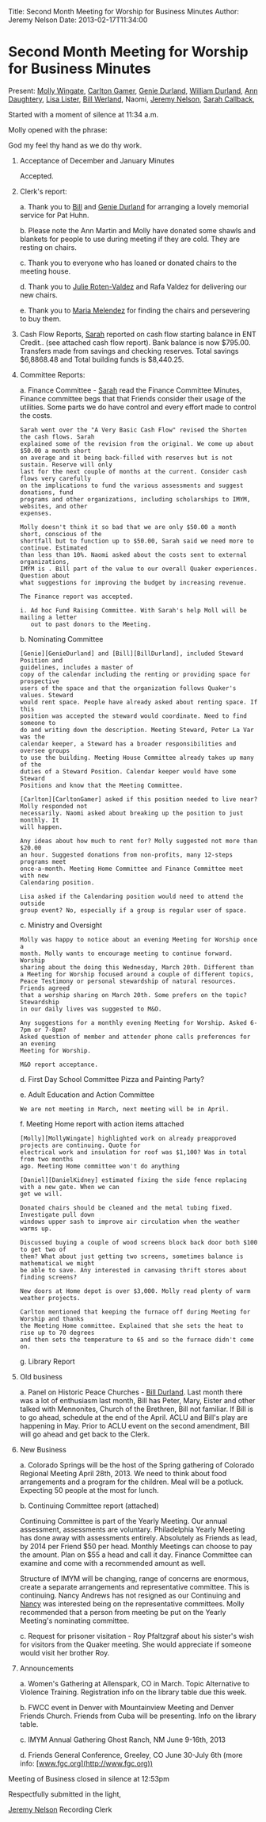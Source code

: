 Title: Second Month Meeting for Worship for Business Minutes
Author: Jeremy Nelson
Date: 2013-02-17T11:34:00

# Second Month Meeting for Worship for Business Minutes

Present: [Molly Wingate][MollyWingate], [Carlton Gamer][CarltonGamer], [Genie Durland][GenieDurland], 
[William Durland][BillDurland], [Ann Daughtery][AnnDaughtery], [Lisa Lister][LisaLister],
[Bill Werland][BillWerland], Naomi, [Jeremy Nelson][JeremyNelson],
[Sarah Callback][SarahCallback],  

Started with a moment of silence at 11:34 a.m.

Molly opened with the phrase:

   God my feel thy hand as we do thy work. 

1. Acceptance of December and January Minutes

   Accepted. 
  

2.  Clerk's report:

    a. Thank you to [Bill][BillDurland] and [Genie Durland][GenieDurland] for arranging a lovely 
       memorial service for Pat Huhn.

    b. Please note the Ann Martin and Molly have donated some shawls and blankets for people to use 
       during meeting if they are cold. They are resting on chairs.

    c. Thank you to everyone who has loaned or donated chairs to the meeting house.

    d. Thank you to [Julie Roten-Valdez][JulieRotenValdez] and Rafa Valdez for delivering our new chairs.

    e. Thank you to [Maria Melendez][MariaMelendez] for finding the chairs and persevering to buy them. 

3. Cash Flow Reports, [Sarah][SarahCallback] reported on cash flow starting balance in ENT Credit.. 
   (see attached cash flow report). Bank balance is now $795.00. Transfers made from savings
   and checking reserves.  Total savings $6,8868.48 and Total building funds is $8,440.25.

4. Committee Reports:

    a. Finance Committee - [Sarah][SarahCallback] read the Finance Committee Minutes, Finance committee begs that
       that Friends consider their usage of the utilities. Some parts we do have control and 
       every effort made to control the costs.

       Sarah went over the "A Very Basic Cash Flow" revised the Shorten the cash flows. Sarah 
       explained some of the revision from the original. We come up about $50.00 a month short
       on average and it being back-filled with reserves but is not sustain. Reserve will only
       last for the next couple of months at the current. Consider cash flows very carefully
       on the implications to fund the various assessments and suggest donations, fund 
       programs and other organizations, including scholarships to IMYM, websites, and other
       expenses. 

       Molly doesn't think it so bad that we are only $50.00 a month short, conscious of the 
       shortfall but to function up to $50.00, Sarah said we need more to continue. Estimated
       than less than 10%. Naomi asked about the costs sent to external organizations, 
       IMYM is . Bill part of the value to our overall Quaker experiences. Question about 
       what suggestions for improving the budget by increasing revenue.   

       The Finance report was accepted.  

       i. Ad hoc Fund Raising Committee. With Sarah's help Moll will be mailing a letter
          out to past donors to the Meeting.

    b. Nominating Committee 

       [Genie][GenieDurland] and [Bill][BillDurland], included Steward Position and 
       guidelines, includes a master of 
       copy of the calendar including the renting or providing space for prospective 
       users of the space and that the organization follows Quaker's values. Steward 
       would rent space. People have already asked about renting space. If this 
       position was accepted the steward would coordinate. Need to find someone to 
       do and writing down the description. Meeting Steward, Peter La Var was the 
       calendar keeper, a Steward has a broader responsibilities and oversee groups
       to use the building. Meeting House Committee already takes up many of the 
       duties of a Steward Position. Calendar keeper would have some Steward 
       Positions and know that the Meeting Committee. 

       [Carlton][CarltonGamer] asked if this position needed to live near? Molly responded not 
       necessarily. Naomi asked about breaking up the position to just monthly. It 
       will happen.

       Any ideas about how much to rent for? Molly suggested not more than $20.00 
       an hour. Suggested donations from non-profits, many 12-steps programs meet 
       once-a-month. Meeting Home Committee and Finance Committee meet with new
       Calendaring position. 

       Lisa asked if the Calendaring position would need to attend the outside 
       group event? No, especially if a group is regular user of space. 

    c. Ministry and Oversight 

       Molly was happy to notice about an evening Meeting for Worship once a 
       month. Molly wants to encourage meeting to continue forward. Worship 
       sharing about the doing this Wednesday, March 20th. Different than 
       a Meeting for Worship focused around a couple of different topics, 
       Peace Testimony or personal stewardship of natural resources. Friends agreed
       that a worship sharing on March 20th. Some prefers on the topic? Stewardship
       in our daily lives was suggested to M&O.

       Any suggestions for a monthly evening Meeting for Worship. Asked 6-7pm or 7-8pm? 
       Asked question of member and attender phone calls preferences for an evening
       Meeting for Worship.  

       M&O report acceptance.  
 
    d. First Day School Committee Pizza and Painting Party?


    e. Adult Education and Action Committee

       We are not meeting in March, next meeting will be in April.

    f. Meeting Home report with action items attached

       [Molly][MollyWingate] highlighted work on already preapproved projects are continuing. Quote for 
       electrical work and insulation for roof was $1,100? Was in total from two months 
       ago. Meeting Home committee won't do anything 

       [Daniel][DanielKidney] estimated fixing the side fence replacing with a new gate. When we can 
       get we will.

       Donated chairs should be cleaned and the metal tubing fixed. Investigate pull down 
       windows upper sash to improve air circulation when the weather warms up. 

       Discussed buying a couple of wood screens block back door both $100 to get two of 
       them? What about just getting two screens, sometimes balance is mathematical we might
       be able to save. Any interested in canvasing thrift stores about finding screens?

       New doors at Home depot is over $3,000. Molly read plenty of warm weather projects.
       
       Carlton mentioned that keeping the furnace off during Meeting for Worship and thanks
       the Meeting Home committee. Explained that she sets the heat to rise up to 70 degrees
       and then sets the temperature to 65 and so the furnace didn't come on. 

    g. Library Report 

5. Old business

    a. Panel on Historic Peace Churches - [Bill Durland][BillDurland]. Last month there was a lot of enthusiasm 
       last month, Bill has Peter, Mary, Eister and other talked with Mennonites, Church of the 
       Brethren, Bill not familiar. If Bill is to go ahead, schedule at the end of the April.
       ACLU and Bill's play are happening in May. Prior to ACLU event on the second amendment,
       Bill will go ahead and get back to the Clerk.   
 

6. New Business

   a. Colorado Springs will be the host of the Spring gathering of Colorado Regional Meeting 
      April 28th, 2013.  We need to think about food arrangements and a program for the 
      children. Meal will be a potluck. Expecting 50 people at the most for lunch.

   b. Continuing Committee report (attached) 

      Continuing Committee is part of the Yearly Meeting. Our annual assessment, assessments
      are voluntary. Philadelphia Yearly Meeting has done away with assessments entirely. Absolutely
      as Friends as lead, by 2014 per Friend $50 per head. Monthly Meetings can choose to pay 
      the amount. Plan on $55 a head and call it day. Finance Committee can examine and come 
      with a recommended amount as well. 

      Structure of IMYM will be changing, range of concerns are enormous, create a separate
      arrangements and representative committee. This is continuing. Nancy Andrews has not 
      resigned as our Continuing and [Nancy][NancyAndrews] was interested being on the representative committees.
      Molly recommended that a person from meeting be put on the Yearly Meeting's nominating
      committee. 

   c. Request for prisoner visitation - Roy Pfaltzgraf about his sister's wish for visitors
      from the Quaker meeting. She would appreciate if someone would visit her brother Roy.

7. Announcements

   a. Women's Gathering at Allenspark, CO in March.  Topic Alternative to Violence Training. 
      Registration info on the library table due this week. 
	
   b. FWCC event in Denver with Mountainview Meeting and Denver Friends Church. Friends 
      from Cuba will be presenting. Info on the library table. 

   c. IMYM Annual Gathering Ghost Ranch, NM June 9-16th, 2013

   d. Friends General Conference, Greeley, CO June 30-July 6th  (more info: [www.fgc.org](http://www.fgc.org))

Meeting of Business closed in silence at 12:53pm

Respectfully submitted in the light,

[Jeremy Nelson][JeremyNelson]
Recording Clerk



[NancyAndrews]: /Friends/NancyAndrews
[SarahCallback]: /Friends/SarahCallback
[AnnDaughtery]: /Friends/AnnDaughtery
[GenieDurland]: /Friends/GenieDurland
[BillDurland]: /Friends/BillDurland
[CarltonGamer]: /Friends/CarltonGamer
[DanielKidney]: /Friends/DanielKidney
[LisaLister]: /Friends/LisaLister
[MariaMelendez]: /Friends/MariaMelendez  
[JeremyNelson]: /Friends/JeremyNelson 
[JulieRotenValdez]: /Friends/JulieRotenValdez
[BillWerland]: /Friends/BillWerland
[MollyWingate]: /Friends/MollyWingate
